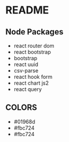 # README

Node Packages
--------------
- react router dom
- react bootstrap 
- bootstrap
- react uuid
- csv-parse
- react hook form
- react chart js2
- react query

COLORS
-----
- #01968d
- #fbc724
- #fbc724


